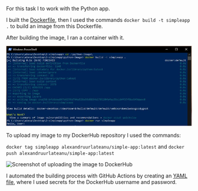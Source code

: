 For this task I to work with the Python app.

I built the [Dockerfile](/2-simpleapp/Dockerfile), then I used the commands ```docker build -t simpleapp .``` to build an image from this Dockerfile.

After building the image, I ran a container with it.

![Screenshot of building the Docker image](https://github.com/alexandru-urlateanu/DevOps-Internship-Tasks/blob/main/2-simpleapp/build.JPG?raw=true)

To upload my image to my DockerHub repository I used the commands:

```docker tag simpleapp alexandruurlateanu/simple-app:latest``` and ```docker push alexandruurlateanu/simple-app:latest```

![Screenshot of uploading the image to DockerHub](https://github.com/alexandru-urlateanu/DevOps-Internship-Tasks/blob/main/2-simpleapp/push.JPG?raw=true)

I automated the building process with GitHub Actions by creating an [YAML file](/.github/workflows/docker-build-push.yml), where I used secrets for the DockerHub username and password.
